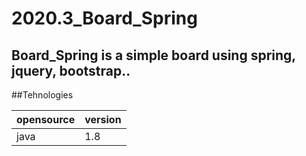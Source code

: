 # 2020.3_Board_Spring
## Board_Spring is a simple board using spring, jquery, bootstrap..
##Tehnologies


opensource|version
---|---|
java| 1.8|



